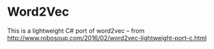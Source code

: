 # Word2Vec
This is a lightweight C# port of word2vec – from http://www.robosoup.com/2016/02/word2vec-lightweight-port-c.html
